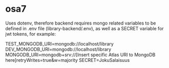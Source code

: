 # osa7
Uses dotenv, therefore backend requires mongo related variables to be defined in .env file (library-backend/.env), as well as a SECRET variable for jwt tokens, for example:

TEST_MONGODB_URI=mongodb://localhost/library 
DEV_MONGODB_URI=mongodb://localhost/library 
MONGODB_URI=mongodb+srv://[Insert specific Atlas URI to MongoDB here]retryWrites=true&w=majority SECRET=JokuSalaisuus
